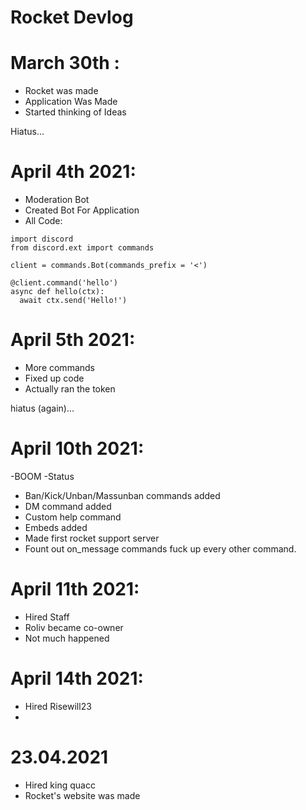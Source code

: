 # Rocket Devlog

# March 30th :
- Rocket was made
- Application Was Made
- Started thinking of Ideas

Hiatus...

# April 4th 2021:
- Moderation Bot
- Created Bot For Application
- All Code:
```
import discord
from discord.ext import commands

client = commands.Bot(commands_prefix = '<')

@client.command('hello')
async def hello(ctx):
  await ctx.send('Hello!')
```
  
 # April 5th 2021: 
  - More commands
  - Fixed up code
  - Actually ran the token
  
  hiatus (again)...
  
#  April 10th 2021:
  
  -BOOM
  -Status
  - Ban/Kick/Unban/Massunban commands added
  - DM command added
  - Custom help command
  - Embeds added
  - Made first rocket support server
  - Fount out on_message commands fuck up every other command.
  
 # April 11th 2021:
  - Hired Staff
  - Roliv became co-owner
  - Not much happened
  
 # April 14th 2021:
  - Hired Risewill23
  - 
  
  # 23.04.2021
  - Hired king quacc
  - Rocket's website was made
